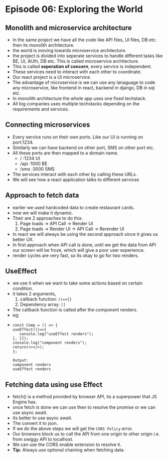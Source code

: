 # Episode 06: Exploring the World

## Monolith and microservice architecture

- In the same project we have all the code like API files, UI files, DB etc. then its monolith architecture.
- the world is moving towards microservice architecture.
- the project is divided into seperate services to handle different tasks like BE, UI, AUth, DB etc. This is called microservice architecture.
- This is called **seperation of concern**, every service is independent.
- These services need to interact with each other to coordinate.
- Our react project is a UI microservice. 
- The advantage of microservice is we can use any lanaguage to code any microservice, like frontend in react, backend in django, DB in sql etc.
- In monolith architecture the whole app uses one fixed techstack.
- All big companies uses multiple techstacks depending on the requirements and services.

## Connecting microservices

- Every service runs on their own ports. Like our UI is running on port:1234.
- Similarly we can have backend on other port, SMS on other port etc.
- All these ports are then mapped to a domain name.
  - /    :1234 UI
  - /api :1000 BE
  - /sms :3000 SMS
- The services interact with each other by calling these URLs.
- We will see how a react application talks to different services 

## Approach to fetch data

- earlier we used hardcoded data to create restaurant cards.
- now we will make it dynamic.
- Their are 2 approaches to do this:
  1. Page loads -> API Call -> Render UI
  2. Page loads -> Render UI -> API Call -> Rerender UI
- In react we will always be using the second approach since it gives us better UX.
- In first approach when API call is done, until we get the data from API our screen will be froze, which will give a poor user experience.
- render cycles are very fast, so its okay to go for two renders. 

## UseEffect

- we use it when we want to take some actions based on certain condition.
- it takes 2 arguments, 
   1. callback function: `()=>{}`
   2. Dependency array: `[]`
- The callback function is called after the component renders.
- eg: 
-  ```
   const Comp = () => {
   useEffect(()=>{
      console.log("useEffect renders");
   }, []);
   console.log("component renders");
   return(<></>);
   };

   Output:
   component renders
   useEffect renders
   ```

## Fetching data using use Effect

- fetch() is a method provided by browser API, its a superpower that JS Engine has.
- once fetch is done we can use then to resolve the promise or we can use async await.
- Its better to use async await.
- The convert it to json.
- If we do the above steps we will get the `CORS Policy` error.
- Our browsers block us to call the API from one origin to other origin i.e. from swiggy API to localhost.
- We can use the CORS enable extension to resolve it.
- **Tip:** Always use optional chaining when fetching data.
